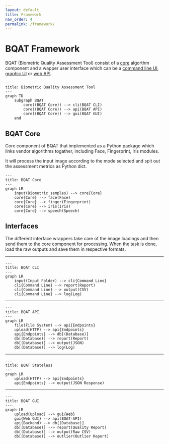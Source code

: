 ```yaml
---
layout: default
title: Framework
nav_order: 4
permalink: /framework/
---
```


# BQAT Framework

 BQAT (Biometric Quality Assessment Tool) consist of a [core](https://github.com/Biometix/bqat-core) algorthm component and a wapper user interface which can be a [command line UI](https://github.com/Biometix/bqat-cli), [graphic UI](https://github.com/Biometix/bqat-gui) or [web API](https://github.com/Biometix/bqat-api).

``` mermaid
---
title: Biometric Quality Assessment Tool
---
graph TD
    subgraph BQAT
        core((BQAT Core)) --> cli(BQAT CLI)
        core((BQAT Core)) --> api(BQAT API)
        core((BQAT Core)) --> gui(BQAT GUI)
    end
```

## BQAT Core

Core component of BQAT that implemented as a Python package which links vendor algorithms togather, including Face, Fingerprint, Iris modules.

It will process the input image according to the mode selected and spit out the assessment metrics as Python dict.

``` mermaid
---
title: BQAT Core
---
graph LR
    input(Biometric samples) --> core{Core}
    core{Core} --> face(Face)
    core{Core} --> finger(Fingerprint)
    core{Core} --> iris(Iris)
    core{Core} --> speech(Speech)
```

## Interfaces

The different interface wrappers take care of the image loadings and then send them to the core component for processing. When the task is done, load the raw outputs and save them in respective formats.

***

``` mermaid
---
title: BQAT CLI
---
graph LR
    input(Input Folder) --> cli{Command Line}
    cli{Command Line} --> report(Report)
    cli{Command Line} --> output(CSV)
    cli{Command Line} --> log(Log)
```

***

``` mermaid
---
title: BQAT API
---
graph LR
    file(File System) --> api{Endpoints}
    upload(HTTP) --> api{Endpoints}
    api{Endpoints} --> db[(Database)]
    db[(Database)] --> report(Report)
    db[(Database)] --> output(JSON)
    db[(Database)] --> log(Log)
```

***

``` mermaid
---
title: BQAT Stateless
---
graph LR
    upload(HTTP) --> api{Endpoints}
    api{Endpoints} --> output(JSON Response)
```

***

``` mermaid
---
title: BQAT GUI
---
graph LR
    upload(Upload) --> gui{Web}
    gui{Web GUI} --> api(BQAT-API)
    api(Backend) --> db[(Database)]
    db[(Database)] --> report(Quality Report)
    db[(Database)] --> output(Raw CSV)
    db[(Database)] --> outlier(Outlier Report)
```


